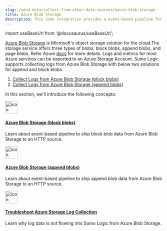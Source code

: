 ```yaml
---
slug: /send-data/collect-from-other-data-sources/azure-blob-storage
title: Azure Blob Storage
description: This Sumo integration provides a event-based pipeline for shipping monitoring data from Azure Blob Storage to an HTTP source on Sumo Logic.
---
```


import useBaseUrl from '@docusaurus/useBaseUrl';

[Azure Blob Storage](https://learn.microsoft.com/en-gb/azure/storage/blobs/storage-blobs-overview) is Microsoft's object storage solution for the cloud.The storage service offers three types of blobs, block blobs, append blobs, and page blobs. Refer Azure [docs](https://learn.microsoft.com/en-us/rest/api/storageservices/understanding-block-blobs--append-blobs--and-page-blobs) for more details.
Logs and metrics for most Azure services can be exported to an Azure Storage Account. Sumo Logic supports collecting logs from Azure Blob Storage with below two solutions for append and block blobs.

1. [Collect Logs from Azure Blob Storage (block blobs)](/docs/send-data/collect-from-other-data-sources/azure-blob-storage/block-blob/collect-logs/)
1. [Collect Logs from Azure Blob Storage (append blobs)](/docs/send-data/collect-from-other-data-sources/azure-blob-storage/append-blob/collect-logs/)

In this section, we'll introduce the following concepts:

<div className="box-wrapper">
<div className="box smallbox card">
  <div className="container">
  <a href="/docs/send-data/collect-from-other-data-sources/azure-blob-storage/block-blob"><img src={useBaseUrl('img/icons/operations/collect.png')} alt="icon" width="40"/><h4>Azure Blob Storage (block blobs)</h4></a>
  <p>Learn about event-based pipeline to ship block blob data from Azure Blob Storage to an HTTP source.</p>
  </div>
</div>
<div className="box smallbox card">
  <div className="container">
  <a href="/docs/send-data/collect-from-other-data-sources/azure-blob-storage/append-blob"><img src={useBaseUrl('img/icons/operations/collect.png')} alt="icon" width="40"/><h4>Azure Blob Storage (append blobs)</h4></a>
  <p>Learn about event-based pipeline to ship append blob data from Azure Blob Storage to an HTTP source.</p>
  </div>
</div>
<div className="box smallbox card">
  <div className="container">
  <a href="/docs/send-data/collect-from-other-data-sources/azure-blob-storage/troubleshoot-log-collection"><img src={useBaseUrl('img/icons/operations/collect.png')} alt="icon" width="40"/><h4>Troubleshoot Azure Storage Log Collection</h4></a>
  <p>Learn why log data is not flowing into Sumo Logic from Azure Blob Storage.</p>
  </div>
</div>
</div>
